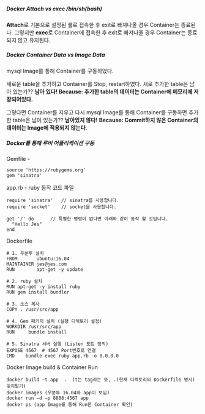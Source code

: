 ##### Docker Attach vs exec /bin/sh(bash)

**Attach**로 기본으로 설정된 쉘로 접속한 후 exit로 빠져나올 경우 Container는 종료된다.
그렇지만 **exec**로 Container에 접속한 후 exit로 빠져나올 경우 Container는 종료되지 않고 유지된다.



##### Docker Container Data vs Image Data

mysql Image를 통해 Container를 구동하였다.

새로운 table을 추가하고 Container를 Stop, restart하였다.
새로 추가한 table은 남아 있는가??
**남아 있다! Because: 추가한 table의 데이터는 Container에 메모리에 저장되어있다.**

그렇다면 Container를 지우고 다시 mysql Image를 통해 Container를 구동하면
추가한 table은 남아 있는가??
**남아있지 않다!**
**Because: Commit하지 않은 Container의 데이터는 Image에 적용되지 않는다.**



##### Docker를 통해 루비 어플리케이션 구동

Gemfile - 

```
source 'https://rubygems.org'
gem 'sinatra'
```



app.rb - ruby 동작 코드 파일

```
require 'sinatra'	// sinatra를 사용합니다.
require 'socket'	// socket을 사용합니다.

get '/' do		// 특별한 명령이 없다면 아래와 같이 동작 할 것입니다.
  "Hello Jes"
end
```



Dockerfile

```
# 1. 우분투 설치
FROM       ubuntu:16.04
MAINTAINER jes@jes.com
RUN        apt-get -y update

# 2. ruby 설치
RUN apt-get -y install ruby
RUN gem install bundler

# 3. 소스 복사
COPY . /usr/src/app

# 4. Gem 패키지 설치 (실행 디렉토리 설정)
WORKDIR /usr/src/app
RUN     bundle install

# 5. Sinatra 서버 실행 (Listen 포트 정의)
EXPOSE 4567  # 4567 Port번호로 연결
CMD    bundle exec ruby app.rb -o 0.0.0.0
```



Docker Image build & Container Run

```
docker build –t app  .  (t는 tag라는 뜻, .(현재 디렉토리의 Dockerfile 명시) 잊지말기)
docker images (우분투 16.04와 app이 보임)
docker run –d –p 8888:4567 app
docker ps (app Image를 통해 Run한 Container 확인)

```





